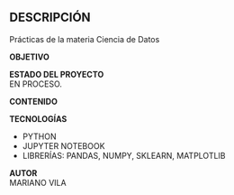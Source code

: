 ## DESCRIPCIÓN      
Prácticas de la materia Ciencia de Datos   

**OBJETIVO**    
        

**ESTADO DEL PROYECTO**      
EN PROCESO.    

**CONTENIDO**    
     
    
**TECNOLOGÍAS**  
* PYTHON  
* JUPYTER NOTEBOOK  
* LIBRERÍAS: PANDAS, NUMPY, SKLEARN, MATPLOTLIB   

**AUTOR**  
MARIANO VILA

